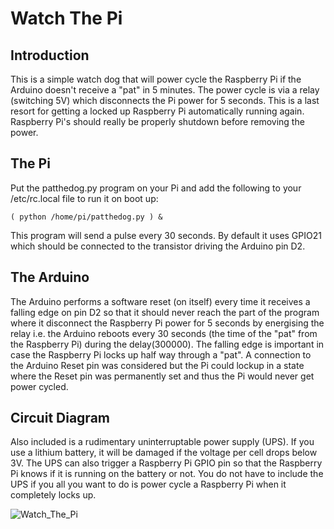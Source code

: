 # Watch The Pi

## Introduction

This is a simple watch dog that will power cycle the Raspberry Pi if the Arduino doesn't receive a "pat" in 5 minutes. The power cycle is via a relay (switching 5V) which disconnects the Pi power for 5 seconds.  This is a last resort for getting a locked up Raspberry Pi automatically running again.  Raspberry Pi's should really be properly shutdown before removing the power.

## The Pi

Put the patthedog.py program on your Pi and add the following to your /etc/rc.local file to run it on boot up:

```( python /home/pi/patthedog.py ) &```

This program will send a pulse every 30 seconds. By default it uses GPIO21 which should be connected to the transistor driving the Arduino pin D2.

## The Arduino

The Arduino performs a software reset (on itself) every time it receives a falling edge on pin D2 so that it should never reach the part of the program where it disconnect the Raspberry Pi power for 5 seconds by energising the relay i.e. the Arduino reboots every 30 seconds (the time of the "pat" from the Raspberry Pi) during the delay(300000). The falling edge is important in case the Raspberry Pi locks up half way through a "pat". A connection to the Arduino Reset pin was considered but the Pi could lockup in a state where the Reset pin was permanently set and thus the Pi would never get power cycled.

## Circuit Diagram

Also included is a rudimentary uninterruptable power supply (UPS). If you use a lithium battery, it will be damaged if the voltage per cell drops below 3V.  The UPS can also trigger a Raspberry Pi GPIO pin so that the Raspberry Pi knows if it is running on the battery or not. You do not have to include the UPS if you all you want to do is power cycle a Raspberry Pi when it completely locks up.

![Watch_The_Pi](PiPower.jpg)

